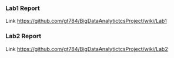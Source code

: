 ### Lab1 Report
Link  https://github.com/gt784/BigDataAnalytictcsProject/wiki/Lab1

### Lab2 Report  
Link  https://github.com/gt784/BigDataAnalytictcsProject/wiki/Lab2
